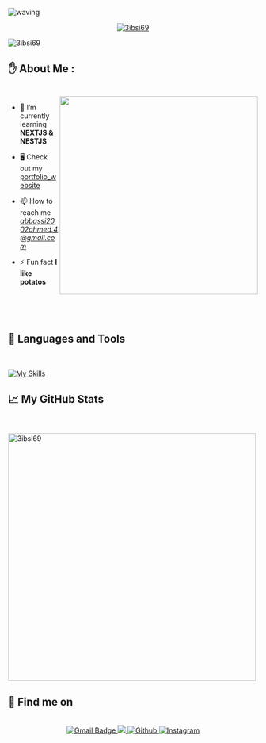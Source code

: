  ![waving](https://capsule-render.vercel.app/api?type=waving&height=90&color=gradient)
 <p align="center">
<a href="https://github.com/3ibsi69">
    <img src="https://readme-typing-svg.herokuapp.com/?font=Caveat&size=36&color=157DEC&center=true&vCenter=true&lines=Hey+👋+there%2C+I%27m+Ahmed;Web+Developer+💻;from+Tunisia" alt="3ibsi69" /></a>
<p/>



<p align="left"> <img src="https://komarev.com/ghpvc/?username=3ibsi69&label=Profile%20views&color=0e75b6&style=flat" alt="3ibsi69" /> </p>

 ## ✋ About Me :
<br/>
  <img align="right" src="https://media2.giphy.com/media/Dh5q0sShxgp13DwrvG/giphy.gif?cid=ecf05e47u4zjm58gv80eg8k2gk67b4an7ncgoov8itk1vha5&ep=v1_gifs_search&rid=giphy.gif&ct=g" alt=""  width="400px"/>

- 🌱 I’m currently learning **NEXTJS & NESTJS**

- 🖥 Check out my  <a href="https://portfolio-abbassi.netlify.app/" target="_blank"> portfolio_website </a>

- 📫 How to reach me *abbassi2002ahmed.4@gmail.com*

- ⚡ Fun fact **I like potatos**

<br/>
<br/>
<br/>


## 🚀 Languages and Tools
<br/>

<p align="left">
  <a href="https://skills.thijs.gg" align="center">
    <img src="https://skills.thijs.gg/icons?i=js,html,css,bash,photoshop,php,postman,react,sass,tailwindcss,express,git,linux,mongodb,nodejs,mysql" alt="My Skills">
  </a>
</p>
</div>



## :chart_with_upwards_trend: My GitHub Stats
<br/>
<p><img align="center" src="https://github-readme-streak-stats.herokuapp.com/?user=3ibsi69&theme=dark" alt="3ibsi69" width="500px" /></p>


## :mag_right: Find me on
<br/>
<div align="center">
<a href="mailto:abbassi2002ahmed.4@gmail.com" target="_blank">
   <img src="https://img.shields.io/badge/Gmail-D14836?style=for-the-badge&logo=gmail&logoColor=white" alt="Gmail Badge"/>
</a>
<a href="https://linkedin.com/in/ahmed-abbassi-" target="_blank">
   <img src="https://img.shields.io/badge/LinkedIn-0077B5?style=for-the-badge&logo=linkedin&logoColor=white"/>
</a>
  
<a href="https://twitter.com/3ibsi_69" target="_blank">
   <img alt="Github" src="https://img.shields.io/badge/twitter-%231DA1F2.svg?&style=for-the-badge&logo=twitter&logoColor=white" />
</a>

 
<a href="https://instagram.com/abbassiahmed69" target="_blank">
<img alt="Instagram" src="https://img.shields.io/badge/instagram-%23E4405F.svg?&style=for-the-badge&logo=instagram&logoColor=white" />
</a>
 
</div>

